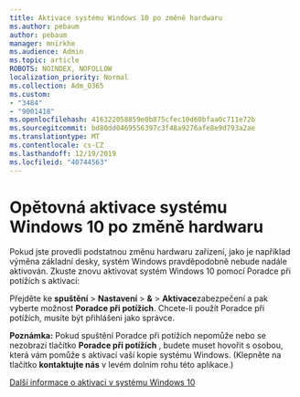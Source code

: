 ```yaml
---
title: Aktivace systému Windows 10 po změně hardwaru
ms.author: pebaum
author: pebaum
manager: mnirkhe
ms.audience: Admin
ms.topic: article
ROBOTS: NOINDEX, NOFOLLOW
localization_priority: Normal
ms.collection: Adm_O365
ms.custom:
- "3484"
- "9001418"
ms.openlocfilehash: 416322058859e0b875cfec10d60bfaa0c711e72b
ms.sourcegitcommit: bd80dd0469556397c3f48a9276afe8e9d793a2ae
ms.translationtype: MT
ms.contentlocale: cs-CZ
ms.lasthandoff: 12/19/2019
ms.locfileid: "40744563"
---
```

# <a name="reactivating-windows-10-after-a-hardware-change"></a>Opětovná aktivace systému Windows 10 po změně hardwaru

Pokud jste provedli podstatnou změnu hardwaru zařízení, jako je například výměna základní desky, systém Windows pravděpodobně nebude nadále aktivován. Zkuste znovu aktivovat systém Windows 10 pomocí Poradce při potížích s aktivací:

Přejděte ke **spuštění** > **Nastavení** > **&** > **Aktivace**zabezpečení a pak vyberte možnost **Poradce při potížích**. Chcete-li použít Poradce při potížích, musíte být přihlášeni jako správce.

**Poznámka:** Pokud spuštění Poradce při potížích nepomůže nebo se nezobrazí tlačítko **Poradce při potížích** , budete muset hovořit s osobou, která vám pomůže s aktivací vaší kopie systému Windows. (Klepněte na tlačítko **kontaktujte nás** v levém dolním rohu této aplikace.)

[Další informace o aktivaci v systému Windows 10](https://support.microsoft.com/help/12440/windows-10-activate)
